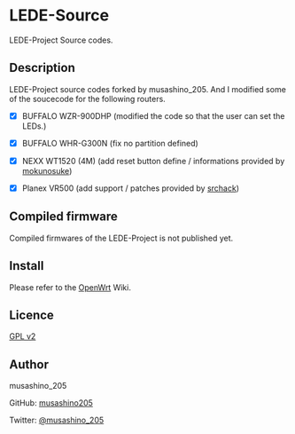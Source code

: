 LEDE-Source
====

LEDE-Project Source codes.

## Description
LEDE-Project source codes forked by musashino_205. And I modified some of the soucecode for the following routers.

- [x] BUFFALO WZR-900DHP (modified the code so that the user can set the LEDs.)

- [x] BUFFALO WHR-G300N (fix no partition defined)

- [x] NEXX WT1520 (4M) (add reset button define / informations provided by [mokunosuke](https://mokunosuke.wordpress.com/2014/10/20/windows%e4%bd%bf%e3%81%84%e3%81%aeopenwrt%ef%bc%88%e3%83%93%e3%83%ab%e3%83%89%e7%b7%a8%ef%bc%89/))

- [x] Planex VR500 (add support / patches provided by [srchack](https://github.com/srchack))

## Compiled firmware
Compiled firmwares of the LEDE-Project is not published yet.

## Install
Please refer to the [OpenWrt][] Wiki.

[openwrt]: https://wiki.openwrt.org/ "OpenWrt Wiki"

## Licence

[GPL v2](https://github.com/musashino205/lede-source/blob/master/LICENSE)

## Author

musashino_205

GitHub: [musashino205](https://github.com/musashino205)

Twitter: [@musashino_205](https://twitter.com/musashino_205/)
